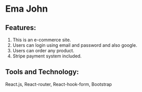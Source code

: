 # Ema John

## Features:
1. This is an e-commerce site.
2. Users can login using email and password and also google.
3. Users can order any product.
4. Stripe payment system included.

## Tools and Technology: 
React.js, React-router, React-hook-form, Bootstrap
